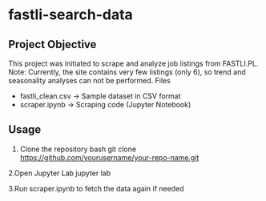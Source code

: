 # fastli-search-data

##  Project Objective
This project was initiated to scrape and analyze job listings from FASTLI.PL. 
Note: Currently, the site contains very few listings (only 6), so trend and seasonality analyses can not be performed.
Files
- fastli_clean.csv → Sample dataset in CSV format  
- scraper.ipynb → Scraping code (Jupyter Notebook)

## Usage
1. Clone the repository bash
git clone https://github.com/yourusername/your-repo-name.git

2.Open Jupyter Lab
jupyter lab

3.Run scraper.ipynb to fetch the data again if needed 
